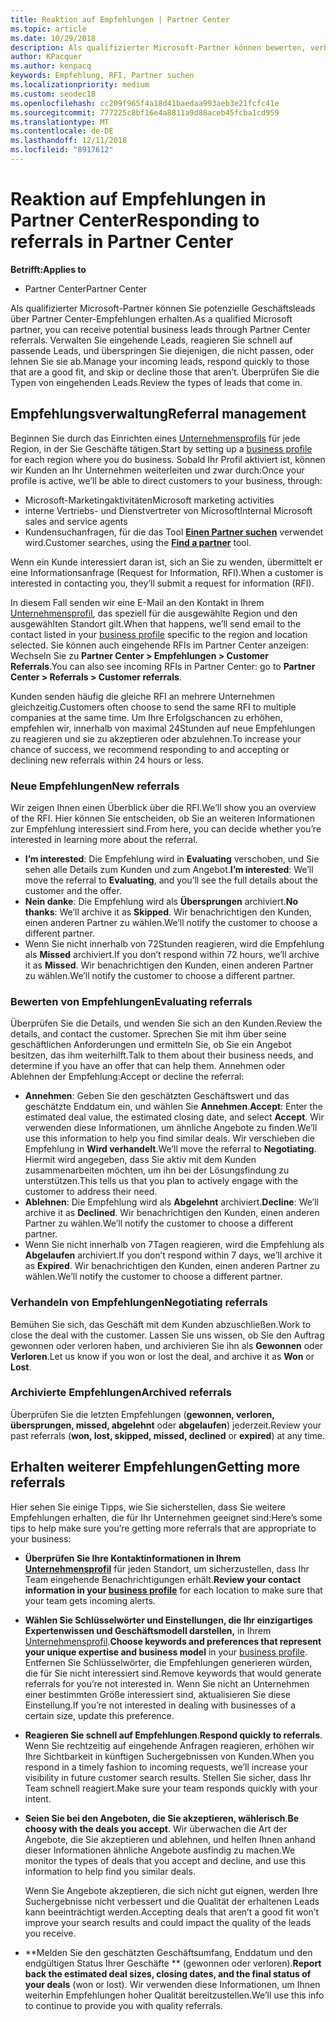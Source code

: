 ```yaml
---
title: Reaktion auf Empfehlungen | Partner Center
ms.topic: article
ms.date: 10/29/2018
description: Als qualifizierter Microsoft-Partner können bewerten, verhandeln und Beantworten von Empfehlungen über Partner Center.
author: KPacquer
ms.author: kenpacq
keywords: Empfehlung, RFI, Partner suchen
ms.localizationpriority: medium
ms.custom: seodec18
ms.openlocfilehash: cc209f965f4a18d41baedaa993aeb3e21fcfc41e
ms.sourcegitcommit: 777225c8bf16e4a8811a9d88aceb45fcba1cd959
ms.translationtype: MT
ms.contentlocale: de-DE
ms.lasthandoff: 12/11/2018
ms.locfileid: "8917612"
---
```

# <a name="responding-to-referrals-in-partner-center"></a><span data-ttu-id="b71fa-104">Reaktion auf Empfehlungen in Partner Center</span><span class="sxs-lookup"><span data-stu-id="b71fa-104">Responding to referrals in Partner Center</span></span>

**<span data-ttu-id="b71fa-105">Betrifft:</span><span class="sxs-lookup"><span data-stu-id="b71fa-105">Applies to</span></span>**

-  <span data-ttu-id="b71fa-106">Partner Center</span><span class="sxs-lookup"><span data-stu-id="b71fa-106">Partner Center</span></span>

<span data-ttu-id="b71fa-107">Als qualifizierter Microsoft-Partner können Sie potenzielle Geschäftsleads über Partner Center-Empfehlungen erhalten.</span><span class="sxs-lookup"><span data-stu-id="b71fa-107">As a qualified Microsoft partner, you can receive potential business leads through Partner Center referrals.</span></span> <span data-ttu-id="b71fa-108">Verwalten Sie eingehende Leads, reagieren Sie schnell auf passende Leads, und überspringen Sie diejenigen, die nicht passen, oder lehnen Sie sie ab.</span><span class="sxs-lookup"><span data-stu-id="b71fa-108">Manage your incoming leads, respond quickly to those that are a good fit, and skip or decline those that aren’t.</span></span> <span data-ttu-id="b71fa-109">Überprüfen Sie die Typen von eingehenden Leads.</span><span class="sxs-lookup"><span data-stu-id="b71fa-109">Review the types of leads that come in.</span></span> 

## <a name="referral-management"></a><span data-ttu-id="b71fa-110">Empfehlungsverwaltung</span><span class="sxs-lookup"><span data-stu-id="b71fa-110">Referral management</span></span>

<span data-ttu-id="b71fa-111">Beginnen Sie durch das Einrichten eines [Unternehmensprofils](create-a-marketing-profile.md) für jede Region, in der Sie Geschäfte tätigen.</span><span class="sxs-lookup"><span data-stu-id="b71fa-111">Start by setting up a [business profile](create-a-marketing-profile.md) for each region where you do business.</span></span> <span data-ttu-id="b71fa-112">Sobald Ihr Profil aktiviert ist, können wir Kunden an Ihr Unternehmen weiterleiten und zwar durch:</span><span class="sxs-lookup"><span data-stu-id="b71fa-112">Once your profile is active, we’ll be able to direct customers to your business, through:</span></span>

*  <span data-ttu-id="b71fa-113">Microsoft-Marketingaktivitäten</span><span class="sxs-lookup"><span data-stu-id="b71fa-113">Microsoft marketing activities</span></span>
*  <span data-ttu-id="b71fa-114">interne Vertriebs- und Dienstvertreter von Microsoft</span><span class="sxs-lookup"><span data-stu-id="b71fa-114">Internal Microsoft sales and service agents</span></span>
*  <span data-ttu-id="b71fa-115">Kundensuchanfragen, für die das Tool **[Einen Partner suchen](https://partnercenter.microsoft.com/pcv/search)** verwendet wird.</span><span class="sxs-lookup"><span data-stu-id="b71fa-115">Customer searches, using the **[Find a partner](https://partnercenter.microsoft.com/pcv/search)** tool.</span></span>

<span data-ttu-id="b71fa-116">Wenn ein Kunde interessiert daran ist, sich an Sie zu wenden, übermittelt er eine Informationsanfrage (Request for Information, RFI).</span><span class="sxs-lookup"><span data-stu-id="b71fa-116">When a customer is interested in contacting you, they’ll submit a request for information (RFI).</span></span> 

<span data-ttu-id="b71fa-117">In diesem Fall senden wir eine E-Mail an den Kontakt in Ihrem [Unternehmensprofil](create-a-marketing-profile.md), das speziell für die ausgewählte Region und den ausgewählten Standort gilt.</span><span class="sxs-lookup"><span data-stu-id="b71fa-117">When that happens, we’ll send email to the contact listed in your [business profile](create-a-marketing-profile.md) specific to the region and location selected.</span></span> <span data-ttu-id="b71fa-118">Sie können auch eingehende RFIs im Partner Center anzeigen: Wechseln Sie zu **Partner Center > Empfehlungen > Customer Referrals**.</span><span class="sxs-lookup"><span data-stu-id="b71fa-118">You can also see incoming RFIs in Partner Center: go to **Partner Center > Referrals > Customer referrals**.</span></span>

<span data-ttu-id="b71fa-119">Kunden senden häufig die gleiche RFI an mehrere Unternehmen gleichzeitig.</span><span class="sxs-lookup"><span data-stu-id="b71fa-119">Customers often choose to send the same RFI to multiple companies at the same time.</span></span> <span data-ttu-id="b71fa-120">Um Ihre Erfolgschancen zu erhöhen, empfehlen wir, innerhalb von maximal 24Stunden auf neue Empfehlungen zu reagieren und sie zu akzeptieren oder abzulehnen.</span><span class="sxs-lookup"><span data-stu-id="b71fa-120">To increase your chance of success, we recommend responding to and accepting or declining new referrals within 24 hours or less.</span></span>

### <a name="new-referrals"></a><span data-ttu-id="b71fa-121">Neue Empfehlungen</span><span class="sxs-lookup"><span data-stu-id="b71fa-121">New referrals</span></span>

<span data-ttu-id="b71fa-122">Wir zeigen Ihnen einen Überblick über die RFI.</span><span class="sxs-lookup"><span data-stu-id="b71fa-122">We’ll show you an overview of the RFI.</span></span> <span data-ttu-id="b71fa-123">Hier können Sie entscheiden, ob Sie an weiteren Informationen zur Empfehlung interessiert sind.</span><span class="sxs-lookup"><span data-stu-id="b71fa-123">From here, you can decide whether you’re interested in learning more about the referral.</span></span> 

*  <span data-ttu-id="b71fa-124">**I’m interested**: Die Empfehlung wird in **Evaluating** verschoben, und Sie sehen alle Details zum Kunden und zum Angebot.</span><span class="sxs-lookup"><span data-stu-id="b71fa-124">**I’m interested**: We’ll move the referral to **Evaluating**, and you’ll see the full details about the customer and the offer.</span></span> 
*  <span data-ttu-id="b71fa-125">**Nein danke**: Die Empfehlung wird als **Übersprungen** archiviert.</span><span class="sxs-lookup"><span data-stu-id="b71fa-125">**No thanks**: We’ll archive it as **Skipped**.</span></span> <span data-ttu-id="b71fa-126">Wir benachrichtigen den Kunden, einen anderen Partner zu wählen.</span><span class="sxs-lookup"><span data-stu-id="b71fa-126">We’ll notify the customer to choose a different partner.</span></span>
*  <span data-ttu-id="b71fa-127">Wenn Sie nicht innerhalb von 72Stunden reagieren, wird die Empfehlung als **Missed** archiviert.</span><span class="sxs-lookup"><span data-stu-id="b71fa-127">If you don’t respond within 72 hours, we’ll archive it as **Missed**.</span></span> <span data-ttu-id="b71fa-128">Wir benachrichtigen den Kunden, einen anderen Partner zu wählen.</span><span class="sxs-lookup"><span data-stu-id="b71fa-128">We’ll notify the customer to choose a different partner.</span></span>

### <a name="evaluating-referrals"></a><span data-ttu-id="b71fa-129">Bewerten von Empfehlungen</span><span class="sxs-lookup"><span data-stu-id="b71fa-129">Evaluating referrals</span></span>

<span data-ttu-id="b71fa-130">Überprüfen Sie die Details, und wenden Sie sich an den Kunden.</span><span class="sxs-lookup"><span data-stu-id="b71fa-130">Review the details, and contact the customer.</span></span> <span data-ttu-id="b71fa-131">Sprechen Sie mit ihm über seine geschäftlichen Anforderungen und ermitteln Sie, ob Sie ein Angebot besitzen, das ihm weiterhilft.</span><span class="sxs-lookup"><span data-stu-id="b71fa-131">Talk to them about their business needs, and determine if you have an offer that can help them.</span></span> <span data-ttu-id="b71fa-132">Annehmen oder Ablehnen der Empfehlung:</span><span class="sxs-lookup"><span data-stu-id="b71fa-132">Accept or decline the referral:</span></span> 

*  <span data-ttu-id="b71fa-133">**Annehmen**: Geben Sie den geschätzten Geschäftswert und das geschätzte Enddatum ein, und wählen Sie **Annehmen**.</span><span class="sxs-lookup"><span data-stu-id="b71fa-133">**Accept**: Enter the estimated deal value, the estimated closing date, and select **Accept**.</span></span> <span data-ttu-id="b71fa-134">Wir verwenden diese Informationen, um ähnliche Angebote zu finden.</span><span class="sxs-lookup"><span data-stu-id="b71fa-134">We’ll use this information to help you find similar deals.</span></span> <span data-ttu-id="b71fa-135">Wir verschieben die Empfehlung in **Wird verhandelt**.</span><span class="sxs-lookup"><span data-stu-id="b71fa-135">We’ll move the referral to **Negotiating**.</span></span> <span data-ttu-id="b71fa-136">Hiermit wird angegeben, dass Sie aktiv mit dem Kunden zusammenarbeiten möchten, um ihn bei der Lösungsfindung zu unterstützen.</span><span class="sxs-lookup"><span data-stu-id="b71fa-136">This tells us that you plan to actively engage with the customer to address their need.</span></span>
*  <span data-ttu-id="b71fa-137">**Ablehnen**: Die Empfehlung wird als **Abgelehnt** archiviert.</span><span class="sxs-lookup"><span data-stu-id="b71fa-137">**Decline**: We’ll archive it as **Declined**.</span></span> <span data-ttu-id="b71fa-138">Wir benachrichtigen den Kunden, einen anderen Partner zu wählen.</span><span class="sxs-lookup"><span data-stu-id="b71fa-138">We’ll notify the customer to choose a different partner.</span></span>
*  <span data-ttu-id="b71fa-139">Wenn Sie nicht innerhalb von 7Tagen reagieren, wird die Empfehlung als **Abgelaufen** archiviert.</span><span class="sxs-lookup"><span data-stu-id="b71fa-139">If you don’t respond within 7 days, we’ll archive it as **Expired**.</span></span> <span data-ttu-id="b71fa-140">Wir benachrichtigen den Kunden, einen anderen Partner zu wählen.</span><span class="sxs-lookup"><span data-stu-id="b71fa-140">We’ll notify the customer to choose a different partner.</span></span>

### <a name="negotiating-referrals"></a><span data-ttu-id="b71fa-141">Verhandeln von Empfehlungen</span><span class="sxs-lookup"><span data-stu-id="b71fa-141">Negotiating referrals</span></span>

<span data-ttu-id="b71fa-142">Bemühen Sie sich, das Geschäft mit dem Kunden abzuschließen.</span><span class="sxs-lookup"><span data-stu-id="b71fa-142">Work to close the deal with the customer.</span></span> <span data-ttu-id="b71fa-143">Lassen Sie uns wissen, ob Sie den Auftrag gewonnen oder verloren haben, und archivieren Sie ihn als **Gewonnen** oder **Verloren**.</span><span class="sxs-lookup"><span data-stu-id="b71fa-143">Let us know if you won or lost the deal, and archive it as **Won** or **Lost**.</span></span> 

### <a name="archived-referrals"></a><span data-ttu-id="b71fa-144">Archivierte Empfehlungen</span><span class="sxs-lookup"><span data-stu-id="b71fa-144">Archived referrals</span></span>

<span data-ttu-id="b71fa-145">Überprüfen Sie die letzten Empfehlungen (**gewonnen, verloren, übersprungen, missed, abgelehnt** oder **abgelaufen**) jederzeit.</span><span class="sxs-lookup"><span data-stu-id="b71fa-145">Review your past referrals (**won, lost, skipped, missed, declined** or **expired**) at any time.</span></span> 

## <a name="getting-more-referrals"></a><span data-ttu-id="b71fa-146">Erhalten weiterer Empfehlungen</span><span class="sxs-lookup"><span data-stu-id="b71fa-146">Getting more referrals</span></span>

<span data-ttu-id="b71fa-147">Hier sehen Sie einige Tipps, wie Sie sicherstellen, dass Sie weitere Empfehlungen erhalten, die für Ihr Unternehmen geeignet sind:</span><span class="sxs-lookup"><span data-stu-id="b71fa-147">Here’s some tips to help make sure you’re getting more referrals that are appropriate to your business:</span></span>

*  <span data-ttu-id="b71fa-148">**Überprüfen Sie Ihre Kontaktinformationen in Ihrem [Unternehmensprofil](create-a-marketing-profile.md)** für jeden Standort, um sicherzustellen, dass Ihr Team eingehende Benachrichtigungen erhält.</span><span class="sxs-lookup"><span data-stu-id="b71fa-148">**Review your contact information in your [business profile](create-a-marketing-profile.md)** for each location to make sure that your team gets incoming alerts.</span></span>

*  <span data-ttu-id="b71fa-149">**Wählen Sie Schlüsselwörter und Einstellungen, die Ihr einzigartiges Expertenwissen und Geschäftsmodell darstellen,** in Ihrem [Unternehmensprofil](create-a-marketing-profile.md).</span><span class="sxs-lookup"><span data-stu-id="b71fa-149">**Choose keywords and preferences that represent your unique expertise and business model** in your [business profile](create-a-marketing-profile.md).</span></span> <span data-ttu-id="b71fa-150">Entfernen Sie Schlüsselwörter, die Empfehlungen generieren würden, die für Sie nicht interessiert sind.</span><span class="sxs-lookup"><span data-stu-id="b71fa-150">Remove keywords that would generate referrals for you’re not interested in.</span></span> <span data-ttu-id="b71fa-151">Wenn Sie nicht an Unternehmen einer bestimmten Größe interessiert sind, aktualisieren Sie diese Einstellung.</span><span class="sxs-lookup"><span data-stu-id="b71fa-151">If you’re not interested in dealing with businesses of a certain size, update this preference.</span></span>

*  <span data-ttu-id="b71fa-152">**Reagieren Sie schnell auf Empfehlungen**.</span><span class="sxs-lookup"><span data-stu-id="b71fa-152">**Respond quickly to referrals**.</span></span> <span data-ttu-id="b71fa-153">Wenn Sie rechtzeitig auf eingehende Anfragen reagieren, erhöhen wir Ihre Sichtbarkeit in künftigen Suchergebnissen von Kunden.</span><span class="sxs-lookup"><span data-stu-id="b71fa-153">When you respond in a timely fashion to incoming requests, we’ll increase your visibility in future customer search results.</span></span> <span data-ttu-id="b71fa-154">Stellen Sie sicher, dass Ihr Team schnell reagiert.</span><span class="sxs-lookup"><span data-stu-id="b71fa-154">Make sure your team responds quickly with your intent.</span></span>

*  <span data-ttu-id="b71fa-155">**Seien Sie bei den Angeboten, die Sie akzeptieren, wählerisch**.</span><span class="sxs-lookup"><span data-stu-id="b71fa-155">**Be choosy with the deals you accept**.</span></span> <span data-ttu-id="b71fa-156">Wir überwachen die Art der Angebote, die Sie akzeptieren und ablehnen, und helfen Ihnen anhand dieser Informationen ähnliche Angebote ausfindig zu machen.</span><span class="sxs-lookup"><span data-stu-id="b71fa-156">We monitor the types of deals that you accept and decline, and use this information to help find you similar deals.</span></span> 

   <span data-ttu-id="b71fa-157">Wenn Sie Angebote akzeptieren, die sich nicht gut eignen, werden Ihre Suchergebnisse nicht verbessert und die Qualität der erhaltenen Leads kann beeinträchtigt werden.</span><span class="sxs-lookup"><span data-stu-id="b71fa-157">Accepting deals that aren’t a good fit won’t improve your search results and could impact the quality of the leads you receive.</span></span>

*  <span data-ttu-id="b71fa-158">\*\*Melden Sie den geschätzten Geschäftsumfang, Enddatum und den endgültigen Status Ihrer Geschäfte \*\* (gewonnen oder verloren).</span><span class="sxs-lookup"><span data-stu-id="b71fa-158">**Report back the estimated deal sizes, closing dates, and the final status of your deals** (won or lost).</span></span> <span data-ttu-id="b71fa-159">Wir verwenden diese Informationen, um Ihnen weiterhin Empfehlungen hoher Qualität bereitzustellen.</span><span class="sxs-lookup"><span data-stu-id="b71fa-159">We’ll use this info to continue to provide you with quality referrals.</span></span>
